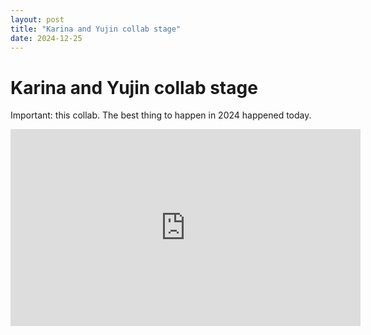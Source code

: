 ```yaml
---
layout: post
title: "Karina and Yujin collab stage"
date: 2024-12-25
---
```


# Karina and Yujin collab stage

Important: this collab. The best thing to happen in 2024 happened today.

<div class="video-container"> <iframe width="560" height="315" src="https://www.youtube.com/watch?v=MmONqKigHEs" frameborder="0" allowfullscreen></iframe> </div>
